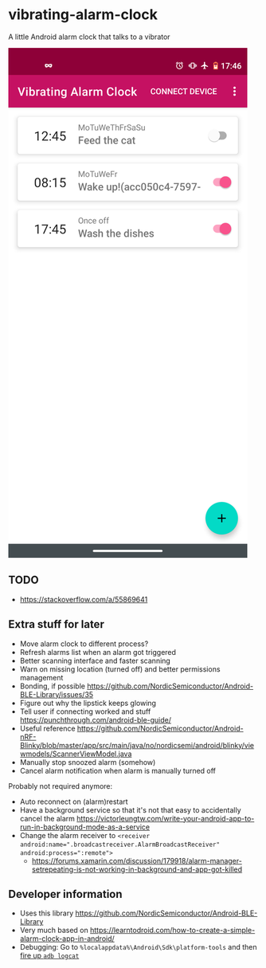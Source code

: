 # vibrating-alarm-clock
A little Android alarm clock that talks to a vibrator

![Screenshot](screenshot.png)

## TODO
- https://stackoverflow.com/a/55869641

## Extra stuff for later
- Move alarm clock to different process?
- Refresh alarms list when an alarm got triggered
- Better scanning interface and faster scanning
- Warn on missing location (turned off) and better permissions management
- Bonding, if possible https://github.com/NordicSemiconductor/Android-BLE-Library/issues/35
- Figure out why the lipstick keeps glowing
- Tell user if connecting worked and stuff https://punchthrough.com/android-ble-guide/
- Useful reference https://github.com/NordicSemiconductor/Android-nRF-Blinky/blob/master/app/src/main/java/no/nordicsemi/android/blinky/viewmodels/ScannerViewModel.java
- Manually stop snoozed alarm (somehow)
- Cancel alarm notification when alarm is manually turned off

Probably not required anymore:
- Auto reconnect on (alarm)restart
- Have a background service so that it's not that easy to accidentally cancel the alarm https://victorleungtw.com/write-your-android-app-to-run-in-background-mode-as-a-service
- Change the alarm receiver to `<receiver android:name=".broadcastreceiver.AlarmBroadcastReceiver" android:process=":remote">`
  -  https://forums.xamarin.com/discussion/179918/alarm-manager-setrepeating-is-not-working-in-background-and-app-got-killed

## Developer information

- Uses this library https://github.com/NordicSemiconductor/Android-BLE-Library
- Very much based on https://learntodroid.com/how-to-create-a-simple-alarm-clock-app-in-android/
- Debugging: Go to `%localappdata%\Android\Sdk\platform-tools` and then [fire up `adb logcat`](https://stackoverflow.com/questions/3643395/how-to-get-android-crash-logs)
